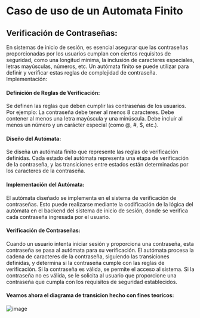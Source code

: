 # Caso de uso de un Automata Finito

## Verificación de Contraseñas:
En sistemas de inicio de sesión, es esencial asegurar que las contraseñas proporcionadas por los usuarios cumplan con ciertos requisitos de seguridad, como una longitud mínima, la inclusión de caracteres especiales, letras mayúsculas, números, etc. Un autómata finito se puede utilizar para definir y verificar estas reglas de complejidad de contraseña.
Implementación:

#### Definición de Reglas de Verificación:
Se definen las reglas que deben cumplir las contraseñas de los usuarios. Por ejemplo: 
La contraseña debe tener al menos 8 caracteres.
Debe contener al menos una letra mayúscula y una minúscula.
Debe incluir al menos un número y un carácter especial (como @, #, $, etc.).

#### Diseño del Autómata:
Se diseña un autómata finito que represente las reglas de verificación definidas. Cada estado del autómata representa una etapa de verificación de la contraseña, y las transiciones entre estados están determinadas por los caracteres de la contraseña.

#### Implementación del Autómata:
El autómata diseñado se implementa en el sistema de verificación de contraseñas. Esto puede realizarse mediante la codificación de la lógica del autómata en el backend del sistema de inicio de sesión, donde se verifica cada contraseña ingresada por el usuario.

#### Verificación de Contraseñas:
Cuando un usuario intenta iniciar sesión y proporciona una contraseña, esta contraseña se pasa al autómata para su verificación. El autómata procesa la cadena de caracteres de la contraseña, siguiendo las transiciones definidas, y determina si la contraseña cumple con las reglas de verificación. Si la contraseña es válida, se permite el acceso al sistema. Si la contraseña no es válida, se le solicita al usuario que proporcione una contraseña que cumpla con los requisitos de seguridad establecidos.

#### Veamos ahora el diagrama de transicion hecho con fines teoricos:

![image](https://github.com/Majin0328/LeneguajesAutomatas/assets/160747765/a186c490-6976-48e7-ad23-d50c27af8b15)

